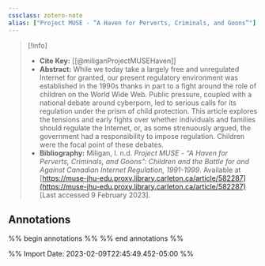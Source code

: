```yaml
---
cssclass: zotero-note
alias: ["Project MUSE - “A Haven for Perverts, Criminals, and Goons”"]
---
```


> [!info]
> - **Cite Key:** [[@miliganProjectMUSEHaven]]
> - **Abstract:** While we today take a largely free and unregulated Internet for granted, our present regulatory environment was established in the 1990s thanks in part to a fight around the role of children on the World Wide Web. Public pressure, coupled with a national debate around cyberporn, led to serious calls for its regulation under the prism of child protection. This article explores the tensions and early fights over whether individuals and families should regulate the Internet, or, as some strenuously argued, the government had a responsibility to impose regulation. Children were the focal point of these debates.
> - **Bibliography:** Miligan, I. n.d. _Project MUSE - “A Haven for Perverts, Criminals, and Goons”: Children and the Battle for and Against Canadian Internet Regulation, 1991-1999_. Available at [https://muse-jhu-edu.proxy.library.carleton.ca/article/582287](https://muse-jhu-edu.proxy.library.carleton.ca/article/582287) [Last accessed 9 February 2023].

## Annotations
%% begin annotations %%
%% end annotations %%

%% Import Date: 2023-02-09T22:45:49.452-05:00 %%
